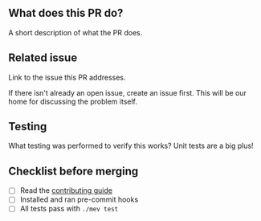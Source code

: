 ## What does this PR do?

A short description of what the PR does.

## Related issue

Link to the issue this PR addresses.

If there isn't already an open issue, create an issue first. This will be our home for discussing the problem itself.

## Testing

What testing was performed to verify this works? Unit tests are a big plus!

## Checklist before merging
- [ ] Read the [contributing guide](https://github.com/flashbots/mev-inspect-py/blob/main/CONTRIBUTING.md)
- [ ] Installed and ran pre-commit hooks
- [ ] All tests pass with `./mev test`
